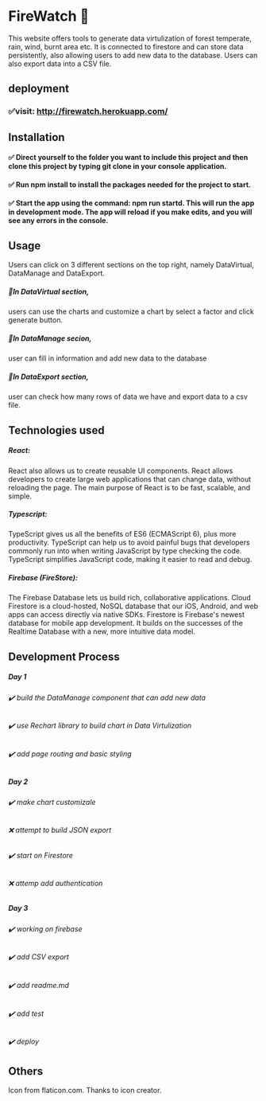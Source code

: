 # FireWatch 🌲

This website offers tools to generate data virtulization of forest temperate, rain, wind, burnt area etc. It is connected to firestore and can store data persistently, also allowing users to add new data to the database. Users can also export data into a CSV file.

## deployment

### ✅visit: http://firewatch.herokuapp.com/

## Installation

#### ✅ Direct yourself to the folder you want to include this project and then clone this project by typing git clone <link to repo> in your console application.

#### ✅ Run npm install to install the packages needed for the project to start.

#### ✅ Start the app using the command: npm run startd. This will run the app in development mode. The app will reload if you make edits, and you will see any errors in the console.

## Usage

Users can click on 3 different sections on the top right, namely DataVirtual, DataManage and DataExport.

##### 🔸In DataVirtual section,

users can use the charts and customize a chart by select a factor and click generate button.

##### 🔸In DataManage secion,

user can fill in information and add new data to the database

##### 🔸In DataExport section,

user can check how many rows of data we have and export data to a csv file.

## Technologies used

##### React:

React also allows us to create reusable UI components. React allows developers to create large web applications that can change data, without reloading the page. The main purpose of React is to be fast, scalable, and simple.

##### Typescript:

TypeScript gives us all the benefits of ES6 (ECMAScript 6), plus more productivity. TypeScript can help us to avoid painful bugs that developers commonly run into when writing JavaScript by type checking the code. TypeScript simplifies JavaScript code, making it easier to read and debug.

##### Firebase (FireStore):

The Firebase Database lets us build rich, collaborative applications. Cloud Firestore is a cloud-hosted, NoSQL database that our iOS, Android, and web apps can access directly via native SDKs. Firestore is Firebase's newest database for mobile app development. It builds on the successes of the Realtime Database with a new, more intuitive data model.

## Development Process

##### Day 1

###### ✔️ build the DataManage component that can add new data

###### ✔️ use Rechart library to build chart in Data Virtulization

###### ✔️ add page routing and basic styling

##### Day 2

###### ✔️ make chart customizale

###### ❌ attempt to build JSON export

###### ✔️ start on Firestore

###### ❌ attemp add authentication

##### Day 3

###### ✔️ working on firebase

###### ✔️ add CSV export

###### ✔️ add readme.md

###### ✔️ add test

###### ✔️ deploy

## Others

Icon from flaticon.com. Thanks to icon creator.
